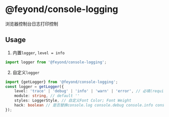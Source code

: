 # @feyond/console-logging
浏览器控制台日志打印控制

## Usage

1. 内置`logger`, `level = info`
```ts
import logger from '@feyond/console-logging';
```

2. 自定义`logger`
```ts
import {getLogger} from '@feyond/console-logging';
const logger = getLogger({
    level: 'trace' | 'debug' | 'info' | 'warn' | 'error', // 必填(required)
    module: string, // default ''
    styles: LoggerStyle, // 自定义Font Color; Font Weight
    hack: boolean // 是否替换console.log console.debug console.info console.warn console.error
});
```